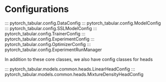 # Configurations

::: pytorch_tabular.config.DataConfig
::: pytorch_tabular.config.ModelConfig
::: pytorch_tabular.config.SSLModelConfig
::: pytorch_tabular.config.TrainerConfig
::: pytorch_tabular.config.ExperimentConfig
::: pytorch_tabular.config.OptimizerConfig
::: pytorch_tabular.config.ExperimentRunManager

In addition to these core classes, we also have config classes for heads

::: pytorch_tabular.models.common.heads.LinearHeadConfig
::: pytorch_tabular.models.common.heads.MixtureDensityHeadConfig
